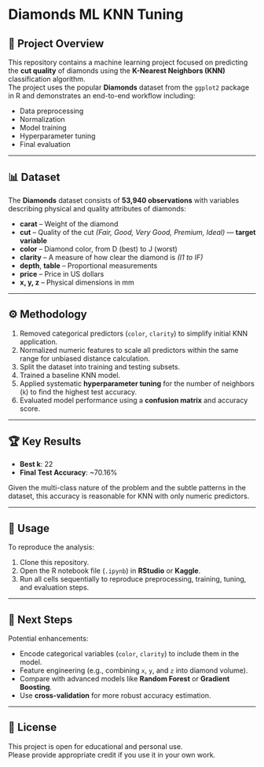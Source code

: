 # Diamonds ML KNN Tuning

## 📌 Project Overview
This repository contains a machine learning project focused on predicting the **cut quality** of diamonds using the **K-Nearest Neighbors (KNN)** classification algorithm.  
The project uses the popular **Diamonds** dataset from the `ggplot2` package in R and demonstrates an end-to-end workflow including:

- Data preprocessing
- Normalization
- Model training
- Hyperparameter tuning
- Final evaluation

---

## 📊 Dataset
The **Diamonds** dataset consists of **53,940 observations** with variables describing physical and quality attributes of diamonds:

- **carat** – Weight of the diamond  
- **cut** – Quality of the cut *(Fair, Good, Very Good, Premium, Ideal)* — **target variable**  
- **color** – Diamond color, from D (best) to J (worst)  
- **clarity** – A measure of how clear the diamond is *(I1 to IF)*  
- **depth**, **table** – Proportional measurements  
- **price** – Price in US dollars  
- **x, y, z** – Physical dimensions in mm  

---

## ⚙️ Methodology
1. Removed categorical predictors (`color`, `clarity`) to simplify initial KNN application.
2. Normalized numeric features to scale all predictors within the same range for unbiased distance calculation.
3. Split the dataset into training and testing subsets.
4. Trained a baseline KNN model.
5. Applied systematic **hyperparameter tuning** for the number of neighbors (`k`) to find the highest test accuracy.
6. Evaluated model performance using a **confusion matrix** and accuracy score.

---

## 🏆 Key Results
- **Best k**: 22  
- **Final Test Accuracy**: ~70.16%  

Given the multi-class nature of the problem and the subtle patterns in the dataset, this accuracy is reasonable for KNN with only numeric predictors.

---

## 🚀 Usage
To reproduce the analysis:
1. Clone this repository.
2. Open the R notebook file (`.ipynb`) in **RStudio** or **Kaggle**.
3. Run all cells sequentially to reproduce preprocessing, training, tuning, and evaluation steps.

---

## 🔮 Next Steps
Potential enhancements:
- Encode categorical variables (`color`, `clarity`) to include them in the model.
- Feature engineering (e.g., combining `x`, `y`, and `z` into diamond volume).
- Compare with advanced models like **Random Forest** or **Gradient Boosting**.
- Use **cross-validation** for more robust accuracy estimation.

---

## 📄 License
This project is open for educational and personal use.  
Please provide appropriate credit if you use it in your own work.
